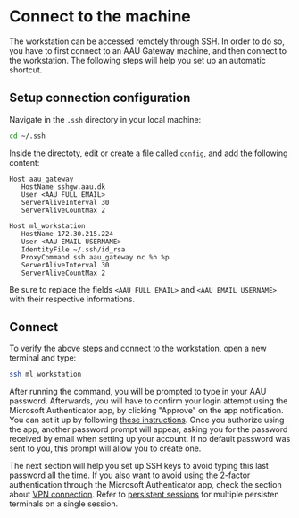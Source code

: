 # Connect to the machine

The workstation can be accessed remotely through SSH. In order to do so, you have to first connect to an AAU Gateway machine, and then connect to the workstation. The following steps will help you set up an automatic shortcut.

## Setup connection configuration

Navigate in the `.ssh` directory in your local machine:

```bash
cd ~/.ssh
```

Inside the directoty, edit or create a file called `config`, and add the following content:

```text
Host aau_gateway
   HostName sshgw.aau.dk
   User <AAU FULL EMAIL>
   ServerAliveInterval 30
   ServerAliveCountMax 2

Host ml_workstation
   HostName 172.30.215.224
   User <AAU EMAIL USERNAME>
   IdentityFile ~/.ssh/id_rsa
   ProxyCommand ssh aau_gateway nc %h %p
   ServerAliveInterval 30
   ServerAliveCountMax 2
```

Be sure to replace the fields `<AAU FULL EMAIL>` and `<AAU EMAIL USERNAME>` with their respective informations.

## Connect

To verify the above steps and connect to the workstation, open a new terminal and type:

```bash
ssh ml_workstation
```

After running the command, you will be prompted to type in your AAU password. Afterwards, you will have to confirm your login attempt using the Microsoft Authenticator app, by clicking "Approve" on the app notification. You can set it up by following [these instructions](https://www.en.its.aau.dk/instructions/Username+and+password/Azure+MFA/). Once you authorize using the app, another password prompt will appear, asking you for the password received by email when setting up your account. If no default password was sent to you, this prompt will allow you to create one.

The next section will help you set up SSH keys to avoid typing this last password all the time. If you also want to avoid using the 2-factor authentication through the Microsoft Authenticator app, check the section about [VPN connection](connection-through-vpn.md). Refer to [persistent sessions](../usage/tmux-persistent-sessions.md) for multiple persisten terminals on a single session.

